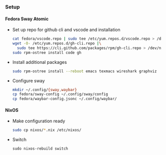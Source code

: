 ### Setup
#### Fedora Sway Atomic
* Set up repo for github cli and vscode and installation
  ```sh
  cat fedora/vscode.repo | sudo tee /etc/yum.repos.d/vscode.repo > /dev/null
  wget -O- /etc/yum.repos.d/gh-cli.repo |\
    sudo tee https://cli.github.com/packages/rpm/gh-cli.repo > /dev/null
  sudo rpm-ostree install code gh
  ```

* Install additional packages
  ```sh
  sudo rpm-ostree install --reboot emacs texmacs wireshark graphviz
  ```

* Configure sway
  ```sh
  mkdir ~/.config/{sway,waybar}
  cp fedora/sway-config ~/.config/sway/config
  cp fedora/waybar-config.jsonc ~/.config/waybar/
  ```

#### NixOS
* Make configuration ready
  ```sh
  sudo cp nixos/*.nix /etc/nixos/
  ```

* Switch
  ```
  sudo nixos-rebuild switch
  ```

